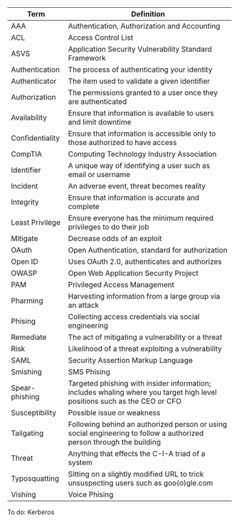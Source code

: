 |  Term             | Definition                                                                                                                 |
|-------------------|----------------------------------------------------------------------------------------------------------------------------|
| AAA               | Authentication, Authorization and Accounting                                                                               |
| ACL               | Access Control List                                                                                                        |    
| ASVS              | Application Security Vulnerability Standard Framework                                                                      |
| Authentication    | The process of authenticating your identity                                                                                |
| Authenticator     | The item used to validate a given identifier                                                                               |
| Authorization     | The permissions granted to a user once they are authenticated                                                              |                     
| Availability      | Ensure that information is available to users and limit downtime                                                           |
| Confidentiality   | Ensure that information is accessible only to those authorized to have access                                              |
| CompTIA           | Computing Technology Industry Association                                                                                  |
| Identifier        | A unique way of identifying a user such as email or username                                                               |
| Incident          | An adverse event, threat becomes reality                                                                                   |
| Integrity         | Ensure that information is accurate and complete                                                                           |
| Least Privilege   | Ensure everyone has the minimum required privileges to do their job                                                        |   
| Mitigate          | Decrease odds of an exploit                                                                                                |
| OAuth             | Open Authentication, standard for authorization                                                                            |
| Open ID           | Uses OAuth 2.0, authenticates and authorizes                                                                               |
| OWASP             | Open Web Application Security Project                                                                                      |
| PAM               | Privileged Access Management                                                                                               |
| Pharming          | Harvesting information from a large group via an attack                                                                    |
| Phising           | Collecting access credentials via social engineering                                                                       |
| Remediate         | The act of mitigating a vulnerability or a threat                                                                          |
| Risk              | Likelihood of a threat exploiting a vulnerability                                                                          |
| SAML              | Security Assertion Markup Language                                                                                         |
| Smishing          | SMS Phising                                                                                                                |
| Spear-phishing    | Targeted phishing with insider information; includes whaling where you target high level positions such as the CEO or CFO  |
| Susceptibility    | Possible issue or weakness                                                                                                 |
| Tailgating        | Following behind an authorized person or using social engineering to follow a authorized person through the building       |
| Threat            | Anything that effects the C-I-A triad of a system                                                                          |
| Typosquatting     | Sitting on a slightly modified URL to trick unsuspecting users such as goo(o)gle.com                                       |
| Vishing           | Voice Phising                                                                                                              |


To do:
Kerberos












